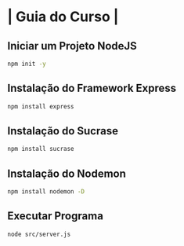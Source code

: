# | Guia do Curso |

## Iniciar um Projeto NodeJS

```bash
npm init -y
```

## Instalação do Framework Express

```bash
npm install express
```

## Instalação do Sucrase

```bash
npm install sucrase
```

## Instalação do Nodemon

```bash
npm install nodemon -D
```

## Executar Programa

```bash
node src/server.js
```
